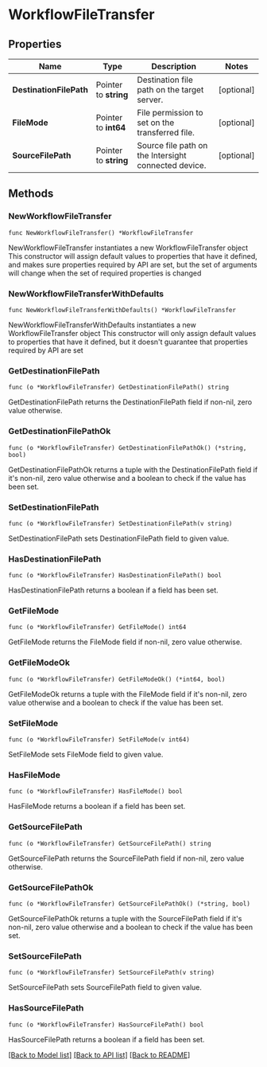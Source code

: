 # WorkflowFileTransfer

## Properties

Name | Type | Description | Notes
------------ | ------------- | ------------- | -------------
**DestinationFilePath** | Pointer to **string** | Destination file path on the target server. | [optional] 
**FileMode** | Pointer to **int64** | File permission to set on the transferred file. | [optional] 
**SourceFilePath** | Pointer to **string** | Source file path on the Intersight connected device. | [optional] 

## Methods

### NewWorkflowFileTransfer

`func NewWorkflowFileTransfer() *WorkflowFileTransfer`

NewWorkflowFileTransfer instantiates a new WorkflowFileTransfer object
This constructor will assign default values to properties that have it defined,
and makes sure properties required by API are set, but the set of arguments
will change when the set of required properties is changed

### NewWorkflowFileTransferWithDefaults

`func NewWorkflowFileTransferWithDefaults() *WorkflowFileTransfer`

NewWorkflowFileTransferWithDefaults instantiates a new WorkflowFileTransfer object
This constructor will only assign default values to properties that have it defined,
but it doesn't guarantee that properties required by API are set

### GetDestinationFilePath

`func (o *WorkflowFileTransfer) GetDestinationFilePath() string`

GetDestinationFilePath returns the DestinationFilePath field if non-nil, zero value otherwise.

### GetDestinationFilePathOk

`func (o *WorkflowFileTransfer) GetDestinationFilePathOk() (*string, bool)`

GetDestinationFilePathOk returns a tuple with the DestinationFilePath field if it's non-nil, zero value otherwise
and a boolean to check if the value has been set.

### SetDestinationFilePath

`func (o *WorkflowFileTransfer) SetDestinationFilePath(v string)`

SetDestinationFilePath sets DestinationFilePath field to given value.

### HasDestinationFilePath

`func (o *WorkflowFileTransfer) HasDestinationFilePath() bool`

HasDestinationFilePath returns a boolean if a field has been set.

### GetFileMode

`func (o *WorkflowFileTransfer) GetFileMode() int64`

GetFileMode returns the FileMode field if non-nil, zero value otherwise.

### GetFileModeOk

`func (o *WorkflowFileTransfer) GetFileModeOk() (*int64, bool)`

GetFileModeOk returns a tuple with the FileMode field if it's non-nil, zero value otherwise
and a boolean to check if the value has been set.

### SetFileMode

`func (o *WorkflowFileTransfer) SetFileMode(v int64)`

SetFileMode sets FileMode field to given value.

### HasFileMode

`func (o *WorkflowFileTransfer) HasFileMode() bool`

HasFileMode returns a boolean if a field has been set.

### GetSourceFilePath

`func (o *WorkflowFileTransfer) GetSourceFilePath() string`

GetSourceFilePath returns the SourceFilePath field if non-nil, zero value otherwise.

### GetSourceFilePathOk

`func (o *WorkflowFileTransfer) GetSourceFilePathOk() (*string, bool)`

GetSourceFilePathOk returns a tuple with the SourceFilePath field if it's non-nil, zero value otherwise
and a boolean to check if the value has been set.

### SetSourceFilePath

`func (o *WorkflowFileTransfer) SetSourceFilePath(v string)`

SetSourceFilePath sets SourceFilePath field to given value.

### HasSourceFilePath

`func (o *WorkflowFileTransfer) HasSourceFilePath() bool`

HasSourceFilePath returns a boolean if a field has been set.


[[Back to Model list]](../README.md#documentation-for-models) [[Back to API list]](../README.md#documentation-for-api-endpoints) [[Back to README]](../README.md)


